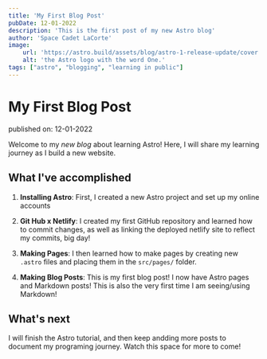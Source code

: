 ```yaml
---
title: 'My First Blog Post'
pubDate: 12-01-2022
description: 'This is the first post of my new Astro blog'
author: 'Space Cadet LaCorte'
image: 
    url: 'https://astro.build/assets/blog/astro-1-release-update/cover.jpeg'
    alt: 'the Astro logo with the word One.'
tags: ["astro", "blogging", "learning in public"]
---
```


# My First Blog Post

published on: 12-01-2022

Welcome to my _new blog_ about learning Astro! Here, I will share my learning journey as I build a new website.

## What I've accomplished
1. **Installing Astro**: First, I created a new Astro project and set up my online accounts

2. **Git Hub x Netlify**: I created my first GitHub repository and learned how to commit changes, as well as linking the deployed netlify site to reflect my commits, big day!

3. **Making Pages**: I then learned how to make pages by creating new `.astro` files and placing them in the `src/pages/` folder. 

4. **Making Blog Posts**: This is my first blog post!  I now have Astro pages and Markdown posts! This is also the very first time I am seeing/using  Markdown!

## What's next

I will finish the Astro tutorial, and then keep andding more posts to document my programing journey.  Watch this space for more to come!